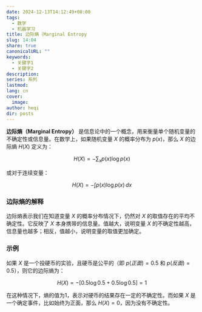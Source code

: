 ```yaml
---
date: 2024-12-13T14:12:49+08:00
tags:
  - 数学
  - 机器学习
title: 边际熵（Marginal Entropy
slug: 14:04
share: true
canonicalURL: ""
keywords:
  - 关键字1
  - 关键字2
description: 
series: 系列
lastmod: 
lang: cn
cover:
  image: 
author: heqi
dir: posts
---
```


**边际熵（Marginal Entropy）** 是信息论中的一个概念，用来衡量单个随机变量的不确定性或信息量。在数学上，如果随机变量 $X$ 的概率分布为 $p(x)$，那么 $X$ 的边际熵 $H(X)$ 定义为：

$$
H(X) = - \sum_x p(x) \log p(x)
$$

或对于连续变量：

$$
H(X) = - \int p(x) \log p(x) \, dx
$$

### 边际熵的解释
边际熵表示我们在知道变量 $X$ 的概率分布情况下，仍然对 $X$ 的取值存在的平均不确定性。它反映了 $X$ 本身携带的信息量。值越大，说明变量 $X$ 的不确定性越高，信息量也越多；相反，值越小，说明变量的取值更加确定。

### 示例
如果 $X$ 是一个投硬币的实验，且硬币是公平的（即 $p(正面) = 0.5$ 和 $p(反面) = 0.5$），则它的边际熵为：

$$
H(X) = -[0.5 \log 0.5 + 0.5 \log 0.5] = 1
$$

在这种情况下，熵的值为1，表示对硬币的结果存在一定的不确定性。而如果 $X$ 是一个确定事件，比如始终为正面，那么 $H(X) = 0$，因为没有不确定性。

